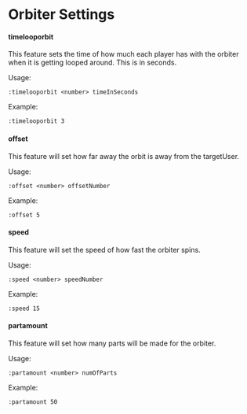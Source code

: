 # Orbiter Settings

#### timelooporbit
This feature sets the time of how much each player has with the orbiter when it is getting looped around. This is in seconds.

Usage:
```
:timelooporbit <number> timeInSeconds
```

Example:
```
:timelooporbit 3
```

#### offset
This feature will set how far away the orbit is away from the targetUser.

Usage:
```
:offset <number> offsetNumber
```

Example:
```
:offset 5
```

#### speed
This feature will set the speed of how fast the orbiter spins.

Usage:
```
:speed <number> speedNumber
```

Example:
```
:speed 15
```

#### partamount
This feature will set how many parts will be made for the orbiter.

Usage:
```
:partamount <number> numOfParts
```

Example:
```
:partamount 50
```